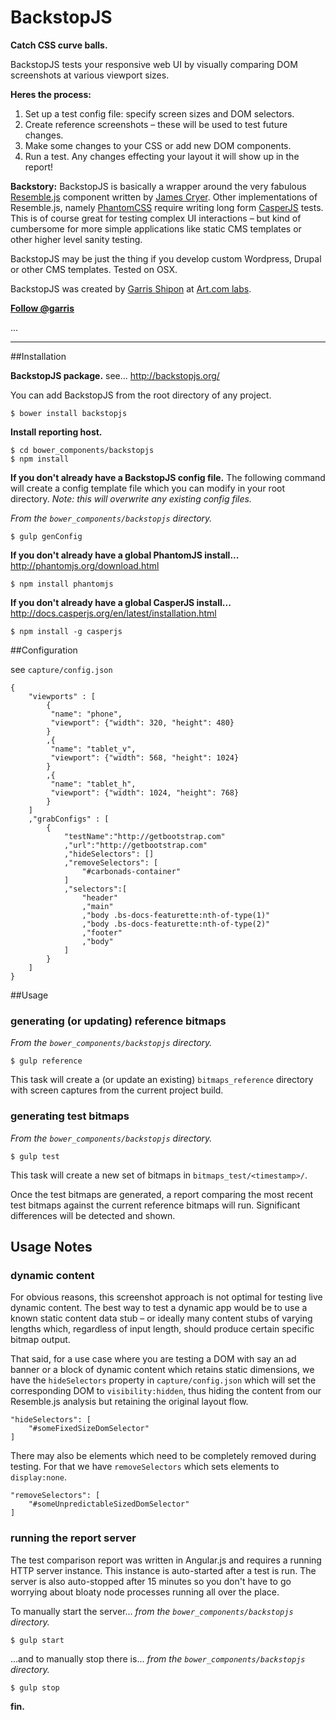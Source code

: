 BackstopJS
==========

**Catch CSS curve balls.**


BackstopJS tests your responsive web UI by visually comparing DOM screenshots at various viewport sizes.

**Heres the process:**

1. Set up a test config file: specify screen sizes and DOM selectors.
2. Create reference screenshots – these will be used to test future changes.
3. Make some changes to your CSS or add new DOM components.
4. Run a test. Any changes effecting your layout it will show up in the report!

    
**Backstory:** BackstopJS is basically a wrapper around the very fabulous [Resemble.js](https://github.com/Huddle/Resemble.js) component written by [James Cryer](https://github.com/jamescryer). Other implementations of Resemble.js, namely [PhantomCSS](https://github.com/Huddle/PhantomCSS) require writing long form [CasperJS](http://casperjs.org) tests. This is of course great for testing complex UI interactions – but kind of cumbersome for more simple applications like static CMS templates or other higher level sanity testing. 

BackstopJS may be just the thing if you develop custom Wordpress, Drupal or other CMS templates.  Tested on OSX.

BackstopJS was created by [Garris Shipon](expanded.me) at [Art.com labs](www.art.com).

<strong><a href="https://twitter.com/garris" class="twitter-follow-button" data-show-count="false">Follow @garris</a></strong>
<script>!function(d,s,id){var js,fjs=d.getElementsByTagName(s)[0],p=/^http:/.test(d.location)?'http':'https';if(!d.getElementById(id)){js=d.createElement(s);js.id=id;js.src=p+'://platform.twitter.com/widgets.js';fjs.parentNode.insertBefore(js,fjs);}}(document, 'script', 'twitter-wjs');</script>



...


---



##Installation

**BackstopJS package.**  see... http://backstopjs.org/

You can add BackstopJS from the root directory of any project.
    
    $ bower install backstopjs

**Install reporting host.**

    $ cd bower_components/backstopjs
    $ npm install

**If you don't already have a BackstopJS config file.** The following command will create a config template file which you can modify in your root directory. *Note: this will overwrite any existing config files.*

*From the `bower_components/backstopjs` directory.*

    $ gulp genConfig

**If you don't already have a global PhantomJS install...** http://phantomjs.org/download.html

    $ npm install phantomjs

**If you don't already have a global CasperJS install...** http://docs.casperjs.org/en/latest/installation.html
    
    $ npm install -g casperjs




##Configuration

see `capture/config.json`

	{
		"viewports" : [
			{
			 "name": "phone",
			 "viewport": {"width": 320, "height": 480}
			}
			,{
			 "name": "tablet_v",
			 "viewport": {"width": 568, "height": 1024}
			}
			,{
			 "name": "tablet_h",
			 "viewport": {"width": 1024, "height": 768}
			}
		]
		,"grabConfigs" : [
			{
				"testName":"http://getbootstrap.com"
				,"url":"http://getbootstrap.com"
				,"hideSelectors": []
				,"removeSelectors": [
					"#carbonads-container"
				]
				,"selectors":[
					"header"
					,"main"
					,"body .bs-docs-featurette:nth-of-type(1)"
					,"body .bs-docs-featurette:nth-of-type(2)"
					,"footer"
					,"body"
				]
			}
		]
	}



    


##Usage

### generating (or updating) reference bitmaps 
*From the `bower_components/backstopjs` directory.*

    $ gulp reference

This task will create a (or update an existing) `bitmaps_reference` directory with screen captures from the current project build.


### generating test bitmaps
 *From the `bower_components/backstopjs` directory.*
 
    $ gulp test

This task will create a new set of bitmaps in `bitmaps_test/<timestamp>/`.  

Once the test bitmaps are generated, a report comparing the most recent test bitmaps against the current reference bitmaps will run. Significant differences will be detected and shown. 


## Usage Notes

### dynamic content

For obvious reasons, this screenshot approach is not optimal for testing live dynamic content. The best way to test a dynamic app would be to use a known static content data stub – or ideally many content stubs of varying lengths which, regardless of input length, should produce certain specific bitmap output.

That said, for a use case where you are testing a DOM with say an ad banner or a block of dynamic content which retains static dimensions, we have the `hideSelectors` property in `capture/config.json` which will set the corresponding DOM to `visibility:hidden`, thus hiding the content from our Resemble.js analysis but retaining the original layout flow.

    "hideSelectors": [
    	"#someFixedSizeDomSelector"
    ]

There may also be elements which need to be completely removed during testing. For that we have `removeSelectors` which sets elements to `display:none`.

    "removeSelectors": [
    	"#someUnpredictableSizedDomSelector"
    ]




### running the report server

The test comparison report was written in Angular.js and requires a running HTTP server instance.  This instance is auto-started after a test is run.  The server is also auto-stopped after 15 minutes so you don't have to go worrying about bloaty node processes running all over the place.

To manually start the server...  *from the `bower_components/backstopjs` directory.*

    $ gulp start
    
...and to manually stop there is...  *from the `bower_components/backstopjs` directory.*

    $ gulp stop
    
    






**fin.**